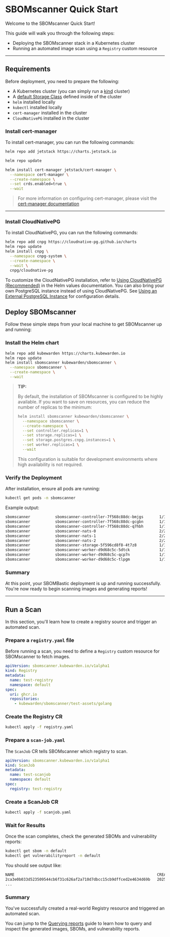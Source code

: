 # SBOMscanner Quick Start

Welcome to the SBOMscanner Quick Start!

This guide will walk you through the following steps:

- Deploying the SBOMscanner stack in a Kubernetes cluster
- Running an automated image scan using a `Registry` custom resource

---

## Requirements

Before deployment, you need to prepare the following:

- A Kubernetes cluster (you can simply run a [kind](https://kind.sigs.k8s.io/) cluster)
- A [default Storage Class](https://kubernetes.io/docs/concepts/storage/storage-classes/#default-storageclass) defined inside of the cluster
- `helm` installed locally
- `kubectl` installed locally
- `cert-manager` installed in the cluster
- `CloudNativePG` installed in the cluster

### Install cert-manager

To install cert-manager, you can run the following commands:

```bash
helm repo add jetstack https://charts.jetstack.io

helm repo update

helm install cert-manager jetstack/cert-manager \
  --namespace cert-manager \
  --create-namespace \
  --set crds.enabled=true \
  --wait
```

> For more information on configuring cert-manager, please visit the [cert-manager documentation](https://cert-manager.io/docs/installation/helm)

---

### Install CloudNativePG

To install CloudNativePG, you can run the following commands:

```bash
helm repo add cnpg https://cloudnative-pg.github.io/charts
helm repo update
helm install cnpg \
  --namespace cnpg-system \
  --create-namespace \
  --wait \
  cnpg/cloudnative-pg
```

To customize the CloudNativePG installation, refer to [Using CloudNativePG (Recommended)](helm-values.md#using-cloudnativepg-recommended) in the Helm values documentation.
You can also bring your own PostgreSQL instance instead of using CloudNativePG. See [Using an External PostgreSQL Instance](helm-values.md#using-an-external-postgresql-instance) for configuration details.

## Deploy SBOMscanner

Follow these simple steps from your local machine to get SBOMscanner up and running:

### Install the Helm chart

```bash
helm repo add kubewarden https://charts.kubewarden.io
helm repo update
helm install sbomscanner kubewarden/sbomscanner \
  --namespace sbomscanner \
  --create-namespace \
  --wait
```

> **TIP:**
>
> By default, the installation of SBOMscanner is configured to be highly available.
> If you want to save on resources, you can reduce the number of replicas to the minimum:
>
> ```bash
> helm install sbomscanner kubewarden/sbomscanner \
>   --namespace sbomscanner \
>   --create-namespace \
>   --set controller.replicas=1 \
>   --set storage.replicas=1 \
>   --set storage.postgres.cnpg.instances=1 \
>   --set worker.replicas=1 \
>   --wait
> ```
>
> This configuration is suitable for development environments where high availability is not required.

### Verify the Deployment

After installation, ensure all pods are running:

```bash
kubectl get pods -n sbomscanner
```

Example output:

```bash
sbomscanner           sbomscanner-controller-7f568c88dc-bmjgs       1/1     Running
sbomscanner           sbomscanner-controller-7f568c88dc-gcgbn       1/1     Running
sbomscanner           sbomscanner-controller-7f568c88dc-q7hbh       1/1     Running
sbomscanner           sbomscanner-nats-0                            2/2     Running
sbomscanner           sbomscanner-nats-1                            2/2     Running
sbomscanner           sbomscanner-nats-2                            2/2     Running
sbomscanner           sbomscanner-storage-5f596cd8f8-4t7z8          1/1     Running
sbomscanner           sbomscanner-worker-d9d68c5c-5dtck             1/1     Running
sbomscanner           sbomscanner-worker-d9d68c5c-qcp7n             1/1     Running
sbomscanner           sbomscanner-worker-d9d68c5c-tlpgm             1/1     Running
```

### Summary

At this point, your SBOMBastic deployment is up and running successfully. You're now ready to begin scanning images and generating reports!

---

## Run a Scan

In this section, you'll learn how to create a registry source and trigger an automated scan.

### Prepare a `registry.yaml` file

Before running a scan, you need to define a `Registry` custom resource for SBOMscanner to fetch images.

```yaml
apiVersion: sbomscanner.kubewarden.io/v1alpha1
kind: Registry
metadata:
  name: test-registry
  namespace: default
spec:
  uri: ghcr.io
  repositories:
    - kubewarden/sbomscanner/test-assets/golang
```

### Create the Registry CR

```bash
kubectl apply -f registry.yaml
```

### Prepare a `scan-job.yaml`

The `ScanJob` CR tells SBOMscanner which registry to scan.

```yaml
apiVersion: sbomscanner.kubewarden.io/v1alpha1
kind: ScanJob
metadata:
  name: test-scanjob
  namespace: default
spec:
  registry: test-registry
```

### Create a ScanJob CR

```bash
kubectl apply -f scanjob.yaml
```

### Wait for Results

Once the scan completes, check the generated SBOMs and vulnerability reports:

```bash
kubectl get sbom -n default
kubectl get vulnerabilityreport -n default
```

You should see output like:

```bash
NAME                                                               CREATED AT
2ca3e0b033d523509544cb6f31c626af2a710d7dbcc15cb9dffced2e4634d69b   2025-06-10T10:26:38Z
...
```

### Summary

You've successfully created a real-world Registry resource and triggered an automated scan.

You can jump to the [Querying reports](../user-guide/querying-reports.md) guide to learn how to query and inspect the generated images, SBOMs, and vulnerability reports.
